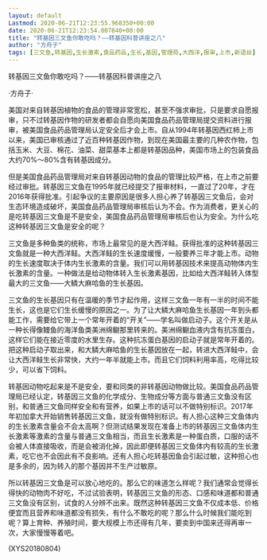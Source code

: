 ```yaml
---
layout: default
Lastmod: 2020-06-21T12:23:55.968350+00:00
date: 2020-06-21T12:23:54.007840+00:00
title: "转基因三文鱼你敢吃吗？——转基因科普讲座之八"
author: "方舟子"
tags: [三文鱼,转基因,生长激素,食品药品,生长,基因,管理局,大西洋,报审,上市,新语丝]
---
```


转基因三文鱼你敢吃吗？——转基因科普讲座之八

·方舟子·

美国对来自转基因植物的食品的管理非常宽松，甚至不强求审批，只是要求自愿报审，只不过转基因作物的研发者都会自愿向美国食品药品管理局提交资料进行报审，被美国食品药品管理局认定安全后才会上市。自从1994年转基因西红柿上市以来，美国已审核通过了近百种转基因作物，到现在美国最主要的几种农作物，包括玉米、大豆、棉花、油菜、甜菜基本上都是转基因品种，美国市场上的包装食品大约70%～80%含有转基因成分。

但是美国食品药品管理局对来自转基因动物的食品的管理比较严格，在上市之前要经过审批。转基因三文鱼在1995年就已经提交了报审材料，一直过了20年，才在2016年获得批准。引起争议的主要原因是很多人担心养了转基因三文鱼后，会对生态环境造成破坏，美国食品药品管理局审核后认为不会。作为消费者，更关心的是吃转基因三文鱼是不是安全，美国食品药品管理局审核后也认为安全。为什么吃这种转基因三文鱼是安全的呢？

三文鱼是多种鱼类的统称，市场上最常见的是大西洋鲑。获得批准的这种转基因三文鱼就是一种大西洋鲑。大西洋鲑的生长速度缓慢，一般要养三年才能上市。动物的生长速度取决于体内生长激素的含量。我们可以用转基因技术来提高动物体内生长激素的含量。一种做法是给动物体转入生长激素基因，比如给大西洋鲑转入体型最大的三文鱼——大鳞大麻哈鱼的生长基因。

三文鱼的生长基因只有在温暖的季节才起作用，这样三文鱼一年有一半的时间不能生长，这也是它们生长缓慢的原因之一。为了让大鳞大麻哈鱼生长基因一年到头都能工作，需要给它带上一个常年开着的“开关”——学名叫做启动子。这个开关是从一种长得像鳗鱼的海洋鱼类美洲绵鳚那里转来的。美洲绵鳚血液内含有抗冻蛋白，这样它们能在接近零度的水里生存。这种抗冻蛋白基因的启动子就是常年开着的。把这种启动子取出来，和大鳞大麻哈鱼的生长基因放在一起，转进大西洋鲑中，会让大西洋鲑生长非常快，大约一年半就能上市。而且它们饲料利用率高，吃得比较少，可以省下饲料。

转基因动物吃起来是不是安全，要和同类的非转基因动物做比较。美国食品药品管理局已经认定，转基因三文鱼的化学成分、生物成分等方面与普通三文鱼没有区别，和普通三文鱼同样安全和有营养，如果上市的话可以不做特别标识。2017年年初加拿大开始销售转基因三文鱼，就没有做特别标识。有人担心这种三文鱼体内的生长激素含量会不会太高啊？但测试结果发现在准备上市的转基因三文鱼体内生长激素等激素的含量与普通三文鱼相当，而且生长激素是一种蛋白质，口服的话不会被人体直接吸收，而是会被消化掉，因此即便转基因三文鱼体内有较高的生长激素，吃它也不会因此有不良影响。还有人担心吃转基因鱼会引起过敏，这种担心也是多余的，因为转入的那个基因并不生产过敏原。

所以转基因三文鱼是可以放心地吃的。那么它的味道怎么样呢？我们通常会觉得长得快的动物肉不好吃，不过试验表明，转基因三文鱼的形态、口感和味道都和普通三文鱼没有区别，试食的人分辨不出来。既然这种转基因三文鱼不仅成本低、价格便宜而且营养和味道都没有损失，有什么不敢吃的呢？那么什么时候我们能吃到呢？算上育种、养殖时间，要大规模上市还得有几年，要卖到中国来还得再审一次，大家慢慢等着吧。

(XYS20180804)

